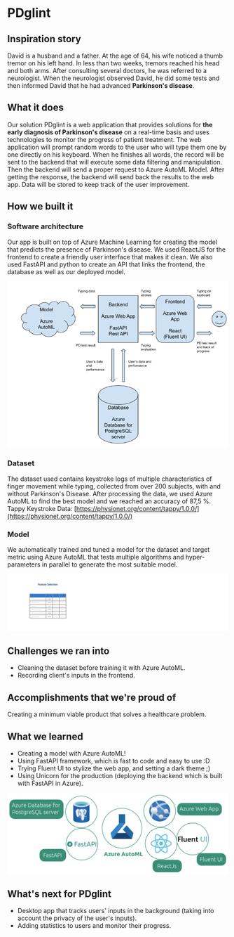 # PDglint

## Inspiration story

David is a husband and a father. At the age of 64, his wife noticed a thumb tremor on his left hand. In less than two weeks, tremors reached his head and both arms. After consulting several doctors, he was referred to a neurologist. When the neurologist observed David, he did some tests and then informed David that he had advanced **Parkinson's disease**.

## What it does

Our solution PDglint is a web application that provides solutions for **the early diagnosis of Parkinson's disease** on a real-time basis and uses technologies to monitor the progress of patient treatment.
The web application will prompt random words to the user who will type them one by one directly on his keyboard. When he finishes all words, the record will be sent to the backend that will execute some data filtering and manipulation. Then the backend will send a proper request to Azure AutoML Model. After getting the response, the backend will send back the results to the web app. Data will be stored to keep track of the user improvement.

## How we built it

### Software architecture

Our app is built on top of Azure Machine Learning for creating the model that predicts the presence of Parkinson's disease. We used ReactJS for the frontend to create a friendly user interface that makes it clean. We also used FastAPI and python to create an API that links the frontend, the database as well as our deployed model.

![Software architecture](assets/images/architecture.png)

### Dataset

The dataset used contains keystroke logs of multiple characteristics of finger movement while typing, collected from over 200 subjects, with and without Parkinson's Disease.
After processing the data, we used Azure AutoML to find the best model and we reached an accuracy of 87,5 %.  
Tappy Keystroke Data: [https://physionet.org/content/tappy/1.0.0/](https://physionet.org/content/tappy/1.0.0/)

### Model

We automatically trained and tuned a model for the dataset and target metric using Azure AutoML that tests multiple algorithms and hyper-parameters in parallel to generate the most suitable model.

![Azure AutoML Process](assets/images/azure-automl-process.gif)

## Challenges we ran into

- Cleaning the dataset before training it with Azure AutoML.
- Recording client's inputs in the frontend.

## Accomplishments that we're proud of

Creating a minimum viable product that solves a healthcare problem.

## What we learned

- Creating a model with Azure AutoML!
- Using FastAPI framework, which is fast to code and easy to use :D
- Trying Fluent UI to stylize the web app, and setting a dark theme ;)
- Using Unicorn for the production (deploying the backend which is built with FastAPI in Azure).

![tech-stack](assets/images/tech-stack.png)

## What's next for PDglint

- Desktop app that tracks users' inputs in the background (taking into account the privacy of the user's inputs).
- Adding statistics to users and monitor their progress.
